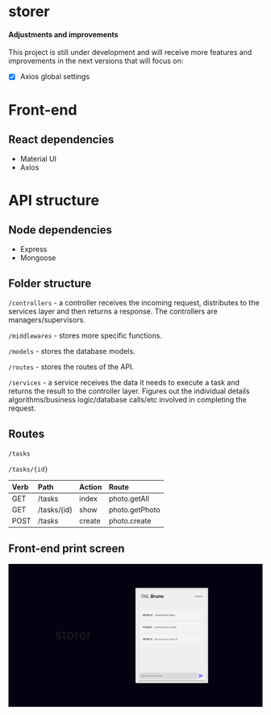 # storer
#### Adjustments and improvements

This project is still under development and will receive more features and improvements in the next versions that will focus on:

- [x] Axios global settings

# Front-end

## React dependencies

* Material UI
* Axios

# API structure

## Node dependencies

* Express
* Mongoose

## Folder structure

`/controllers` - a controller receives the incoming request, distributes to the services layer and then returns a response. The controllers are managers/supervisors.

`/middlewares` - stores more specific functions.

`/models` - stores the database models.

`/routes` - stores the routes of the API.

`/services` - a service receives the data it needs to execute a task and returns the result to the controller layer. Figures out the individual details algorithms/business logic/database calls/etc involved in completing the request.

## Routes

`/tasks`

`/tasks/{id}`

| Verb | Path        | Action | Route          |
| :--- | :---------- | :----- | :------------- |
| GET  | /tasks      | index  | photo.getAll   |
| GET  | /tasks/{id} | show   | photo.getPhoto |
| POST | /tasks      | create | photo.create   |

## Front-end print screen
![Interface](print.png)

